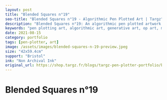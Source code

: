 ```yaml
---
layout: post
title: "Blended Squares n°19"
seo-title: "Blended Squares n°19 - Algorithmic Pen Plotted Art | Targz"
description: "Blended Squares n°19: An algorithmic pen plotted artwork featuring geometric patterns. 42x59.4cm non archival ink on Bristol paper."
keywords: "pen plotting art, algorithmic art, generative art, op art, mathematical art, geometric patterns, bristol paper, precision plotting"
date: 2021-08-15
category: portfolio
tags: [pen-plotter, art]
image: /assets/images/blended-squares-n-19-preview.jpeg
size: "42x59.4cm"
support: "Bristol"
ink: "Non Archival Ink"
original_url: https://shop.targz.fr/blogs/targz-pen-plotter-portfolio/blended-squares-n-19
---
```


# Blended Squares n°19

